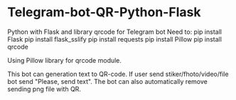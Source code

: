 # Telegram-bot-QR-Python-Flask
Python with Flask and library qrcode for Telegram bot
Need to:
pip install Flask
pip install flask_sslify
pip install requests
pip install Pillow
pip install qrcode

Using Pillow library for qrcode module.


This bot can generation text to QR-code. If user send stiker/fhoto/video/file bot send "Please, send text".
The bot can also automatically remove sending png file with QR.
